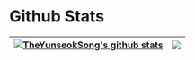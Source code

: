 <!-- 깃허브 상태창 -->
# Github Stats
<!--
[![TheYunseokSong's GitHub stats](https://github-readme-stats.vercel.app/api?username=TheYunseokSong&show_icons=true&theme=Gradient&hide_title=ture&hide_border=true&title_color=fff&icon_color=26D74D&text_color=9f9f9f&bg_color=151515)](https://github.com//TheYunseokSong) \
[![TheYunseokSong's Most Used Languages](https://github-readme-stats.vercel.app/api/top-langs/?username=TheYunseokSong&layout=compact&theme=gradient&hide_title=ture&hide_border=ture&title_color=fff&text_color=9f9f9f&bg_color=151515)](https://github.com/TheYunseokSong)
-->

| <a href="https://github.com/TheYunseokSong"><img align="center" src="https://github-readme-stats.vercel.app/api?username=TheYunseokSong&show_icons=true&theme=Gradient&hide_title=ture&hide_border=true&title_color=fff&icon_color=26D74D&text_color=9f9f9f&bg_color=151515" alt="TheYunseokSong's github stats" /></a> | <a href="https://github.com/TheYunseokSong"><img align="center" src="https://github-readme-stats.vercel.app/api/top-langs/?username=TheYunseokSong&layout=compact&theme=gradient&hide_title=ture&hide_border=ture&title_color=fff&text_color=9f9f9f&bg_color=151515" /></a> |
| ------------- | ------------- |

<!--
#Algorithm 
[![Solved.ac Profile](http://mazassumnida.wtf/api/v2/generate_badge?boj=pocky1017)](https://solved.ac/pocky1017/)
-->
<!--
# Skills
### Languages
![Python](https://img.shields.io/badge/Python-3776AB.svg?&style=for-the-badge&logo=Python&logoColor=white) ![C](https://img.shields.io/badge/C-A8B9CC.svg?&style=for-the-badge&logo=C&logoColor=white)

### Tools
![Visual Studio Code](https://img.shields.io/badge/Visual%20Studio%20Code-007ACC.svg?&style=for-the-badge&logo=Visual%20Studio%20Code&logoColor=white)
-->
<!-- 방문자수
# :people_hugging: Number of Visitors
[![Hits](https://hits.seeyoufarm.com/api/count/incr/badge.svg?url=https%3A%2F%2Fgithub.com%2FTheYunseokSong%2Fhit-counter&count_bg=%233DB1C8&title_bg=%23555555&icon=&icon_color=%23E7E7E7&title=+views&edge_flat=false)](https://hits.seeyoufarm.com)
-->
